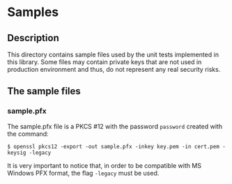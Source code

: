 # Samples

## Description

This directory contains sample files used by the unit tests implemented in this
library. Some files may contain private keys that are not used in production
environment and thus, do not represent any real security risks.

## The sample files

### sample.pfx

The sample.pfx file is a PKCS #12 with the password `password` created with the
command:

```
$ openssl pkcs12 -export -out sample.pfx -inkey key.pem -in cert.pem -keysig -legacy
```

It is very important to notice that, in order to be compatible with MS Windows PFX
format, the flag `-legacy` must be used.
